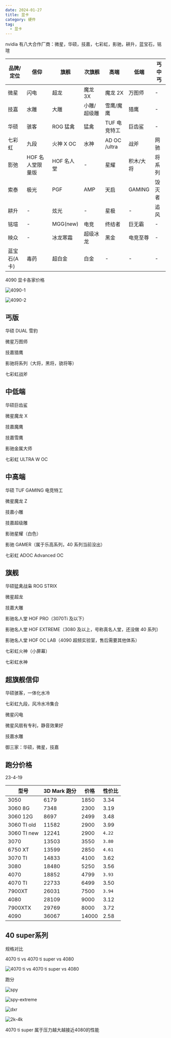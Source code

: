 ```yaml
---
date: 2024-01-27
title: 显卡
category: 硬件
tag:
  - 显卡
---
```


nvidia 有八大合作厂商：微星，华硕，技嘉，七彩虹，影驰，耕升，蓝宝石，铭瑄

| 品牌/定位    | 信仰             | 旗舰       | 次旗舰      | 高端         | 低端      | 丐中丐 |
| ------------ | ---------------- | ---------- | ----------- | ------------ | --------- | ------ |
| 微星         | 闪电             | 超龙       | 魔龙 3X     | 魔龙 2X      | 万图师    | -      |
| 技嘉         | 水雕             | 大雕       | 小雕/超级雕 | 雪鹰/魔鹰    | 猎鹰      | -      |
| 华硕         | 骇客             | ROG 猛禽   | 猛禽        | TUF 电竞特工 | 巨齿鲨    | -      |
| 七彩虹       | 九段             | 火神 X OC  | 水神        | AD OC /ultra | 战斧      | 网驰   |
| 影弛         | HOF 名人堂限量版 | HOF 名人堂 | -           | 星耀         | 积木/大将 | 将系列 |
| 索泰         | 极光             | PGF        | AMP         | 天启         | GAMING    | 毁灭者 |
| 耕升         | -                | 炫光       | -           | 星极         | -         | 追风   |
| 铭瑄         | -                | MGG(new)   | 电竞        | 终结者       | 巨无霸    | -      |
| 映众         | -                | 冰龙寒霜   | 超级冰龙    | 黑金         | 电竞至尊  | -      |
| 蓝宝石(A 卡) | 毒药             | 超白金     | 白金        | -            | -         | -      |

4090 显卡各家价格

![4090-1](./assets/4090-1.png)

![4090-2](./assets/4090-2.png)

## 丐版

华硕 DUAL 雪豹

微星万图师

技嘉猎鹰

影驰将系列（大将，黑将，骁将等）

七彩虹战斧

## 中低端

华硕巨齿鲨

微星魔龙 X

技嘉魔鹰

技嘉雪鹰

影驰金属大师

七彩虹 ULTRA W OC

## 中高端

华硕 TUF GAMING 电竞特工

微星魔龙 Z

技嘉小雕

技嘉超级雕

影驰星耀（白色）

影驰 GAMER（属于乐高系列，40 系列当前没出）

七彩虹 ADOC Advanced OC

## 旗舰

华硕猛禽战枭 ROG STRIX

微星超龙

技嘉大雕

影驰名人堂 HOF PRO（3070Ti 及以下）

影驰名人堂 HOF EXTREME（3080 及以上，号称真名人堂，还没做 40 系列）

影驰名人堂 HOF OC LAB（4090 超频实验室，售后需要其他体系）

七彩虹火神（小屏幕）

七彩虹水神

## 超旗舰信仰

华硕骇客，一体化水冷

七彩虹九段，风冷水冷集合

微星闪电

微星风扇有专利，静音效果好

技嘉水雕

御三家：华硕，微星，技嘉

## 跑分价格

23-4-19

| 型号        | 3D Mark 跑分 | 价格  | 性价比 |
| ----------- | ------------ | ----- | ------ |
| 3050        | 6179         | 1850  | 3.34   |
| 3060 8G     | 7348         | 2300  | 3.19   |
| 3060 12G    | 8697         | 2499  | 3.48   |
| 3060 TI old | 11582        | 2900  | 3.99   |
| 3060 TI new | 12241        | 2900  | `4.22` |
| 3070        | 13503        | 3550  | `3.80` |
| 6750 XT     | 13599        | 2850  | `4.61` |
| 3070 TI     | 14833        | 4100  | 3.62   |
| 3080        | 18480        | 5250  | 3.56   |
| 4070        | 18852        | 4799  | `3.93` |
| 4070 TI     | 22733        | 6499  | 3.50   |
| 7900XT      | 26031        | 7500  | `3.94` |
| 4080        | 28109        | 9000  | 3.12   |
| 7900XTX     | 29769        | 8000  | 3.72   |
| 4090        | 36067        | 14000 | 2.58   |

## 40 super系列

规格对比

4070 ti vs 4070 ti super vs 4080

![4070 ti vs 4070 ti super vs 4080](./assets/4070.png)

跑分

![spy](./assets/4070-spy.png)

![spy-extreme](./assets/spy-extreme.png)

![dxr](./assets/4070-dxr.png)

![2k-4k](./assets/4070-2k-4k.png)

4070 ti super 属于压力越大越接近4080的性能
